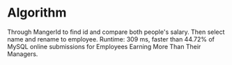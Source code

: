 # Algorithm
Through MangerId to find id and compare both people's salary.
Then select name and rename to employee.
Runtime: 309 ms, faster than 44.72% of MySQL online submissions for Employees Earning More Than Their Managers.
